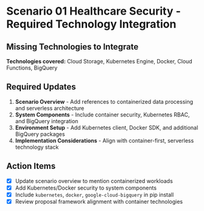 # Scenario 01 Healthcare Security - Required Technology Integration

## Missing Technologies to Integrate

**Technologies covered:** Cloud Storage, Kubernetes Engine, Docker, Cloud Functions, BigQuery

## Required Updates

1. **Scenario Overview** - Add references to containerized data processing and serverless architecture
2. **System Components** - Include container security, Kubernetes RBAC, and BigQuery integration
3. **Environment Setup** - Add Kubernetes client, Docker SDK, and additional BigQuery packages
4. **Implementation Considerations** - Align with container-first, serverless technology stack

## Action Items

- [x] Update scenario overview to mention containerized workloads
- [x] Add Kubernetes/Docker security to system components
- [x] Include `kubernetes`, `docker`, `google-cloud-bigquery` in pip install
- [x] Review proposal framework alignment with container technologies